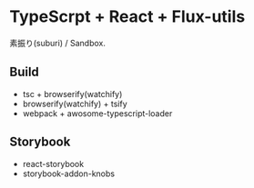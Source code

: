 # TypeScrpt + React + Flux-utils

素振り(suburi) / Sandbox.

## Build

- tsc + browserify(watchify)
- browserify(watchify) + tsify
- webpack + awosome-typescript-loader

## Storybook
- react-storybook
- storybook-addon-knobs
